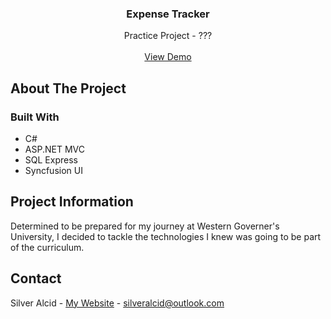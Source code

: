 <a id="readme-top"></a>

<h3 align="center">Expense Tracker</h3>

  <p align="center">
    Practice Project - ???
    <br />
    <br />
    <a href="https://github.com/github_username/repo_name">View Demo</a>
</div>


<!-- ABOUT THE PROJECT -->
## About The Project



### Built With

* C#
* ASP.NET MVC
* SQL Express
* Syncfusion UI

## Project Information
Determined to be prepared for my journey at Western Governer's University, I decided to tackle the technologies I knew was going to be part of the curriculum.

<!-- CONTACT -->
## Contact

Silver Alcid - [My Website](https://silveralcid.com) - silveralcid@outlook.com
